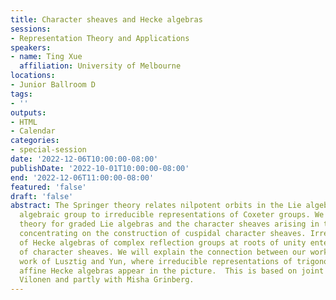 ```yaml
---
title: Character sheaves and Hecke algebras
sessions:
- Representation Theory and Applications
speakers:
- name: Ting Xue
  affiliation: University of Melbourne
locations:
- Junior Ballroom D
tags:
- ''
outputs:
- HTML
- Calendar
categories:
- special-session
date: '2022-12-06T10:00:00-08:00'
publishDate: '2022-10-01T10:00:00-08:00'
end: '2022-12-06T11:00:00-08:00'
featured: 'false'
draft: 'false'
abstract: The Springer theory relates nilpotent orbits in the Lie algebra of a reductive
  algebraic group to irreducible representations of Coxeter groups. We discuss a Springer
  theory for graded Lie algebras and the character sheaves arising in this setting,
  concentrating on the construction of cuspidal character sheaves. Irreducible representations
  of Hecke algebras of complex reflection groups at roots of unity enter the description
  of character sheaves. We will explain the connection between our work and the recent
  work of Lusztig and Yun, where irreducible representations of trigonometric double
  affine Hecke algebras appear in the picture.  This is based on joint work with Kari
  Vilonen and partly with Misha Grinberg.
---
```


